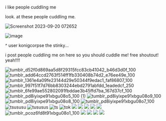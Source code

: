 i like people cuddling me

look. at these people cuddling me.

![Screenshot 2023-09-20 072652](https://github.com/betasayaka/betasayaka/assets/143943991/84e150fc-fe22-4d7f-a669-e264712b3ef4)

![image](https://github.com/betasayaka/betasayaka/assets/143943991/fe7a58f6-2480-44c3-92bc-8ef7e899d28f)

^ user konigcorpse the stinky...


i post people cuddling me on here so you should cuddle me! free shoutout! yeah!!!!

![tumblr_d52f0d869aa5d8f29315fcc83cb41042_b46d3d0f_100](https://github.com/betasayaka/betasayaka/assets/143943991/f130dd9d-0091-44e7-a86b-13ecaa665ca2)
![tumblr_add64ccd2763f514ff1fb330408b74d2_e76ee49e_100](https://github.com/betasayaka/betasayaka/assets/143943991/b1b6867d-e46d-443f-a297-da9cb7ad5af6)
![tumblr_1361e4a09fe23144d29e50344f9edac1_faf86807_100](https://github.com/betasayaka/betasayaka/assets/143943991/e768e339-ad3f-4893-824d-cbcb7a117f72)
![tumblr_997f51f7d76bb8303244ebd2791abfdd_1eadedcf_250](https://github.com/betasayaka/betasayaka/assets/143943991/9fce3f90-9c86-42bc-a103-6380b9395427)
![tumblr_6fe99ae552802091fbddae3b45ffd7ba_167d37cf_100](https://github.com/betasayaka/betasayaka/assets/143943991/ca1575aa-73a4-4cdb-81ad-fe7896a1355e)
![tumblr_pd8iyixpe91xbgu08o5_100 (1)](https://github.com/betasayaka/betasayaka/assets/143943991/5ee48fc7-03cc-4fdd-afeb-f9b2d3091c76)
![tumblr_pd8iyixpe91xbgu08o9_100](https://github.com/betasayaka/betasayaka/assets/143943991/8e09182d-ba4e-4949-9520-3d51f10bf8bb)
![tumblr_pd8iyixpe91xbgu08o8_100](https://github.com/betasayaka/betasayaka/assets/143943991/2c8cdd10-0a5c-4934-a20e-d7baf758c9f2)
![tumblr_pd8iyixpe91xbgu08o7_100](https://github.com/betasayaka/betasayaka/assets/143943991/7e7a058b-ddd5-4d3c-afb0-f915f4ec6f2c)
![tsususu](https://64.media.tumblr.com/9549ebab543164125641366c6fa2d6f4/tumblr_pd8je5UGOH1xbgu08o1_100.png)
![tususus](https://64.media.tumblr.com/d4d17888469de0c917dda493c68ca0dd/tumblr_pd8je5UGOH1xbgu08o4_100.png)
![ts](https://64.media.tumblr.com/5267e6fa468db04434418fadcd37c9e4/tumblr_pd8je5UGOH1xbgu08o2_100.png)
![tok](https://64.media.tumblr.com/3c2bca91072456dbec01f73142482d27/tumblr_pcpsyw959c1xbgu08o2_100.png)
![](https://64.media.tumblr.com/75416a7a176f68c749dc95135737de29/tumblr_pcpsyw959c1xbgu08o5_100.png)
![](https://64.media.tumblr.com/3b7d0293ac738e9f040147982bc859da/tumblr_pcpsyw959c1xbgu08o6_100.png)
![](https://64.media.tumblr.com/b1968e7c51004b187bbafd32abbf79b8/tumblr_pcprto2sBk1xbgu08o4_250.gifv)
![](https://64.media.tumblr.com/5765eb1f9fdb4804bd9567c18ed6a70c/tumblr_pcp1o9b5MA1xbgu08o1_100.png)
![](https://64.media.tumblr.com/2d770b235e591101d3712d32f96c0aef/tumblr)
![tumblr_pcoz6fd8t91xbgu08o1_100](https://github.com/betasayaka/betasayaka/assets/143943991/4b678f7b-a86d-4dbb-9a54-fd90d6374d85)
![](https://64.media.tumblr.com/2a7e9d831e0a255273314f1e307b7dec/tumblr_pcp0yuFbCM1xbgu08o5_100.png)
![](https://64.media.tumblr.com/da8e908ba0ae36e8a270f9a0e03bbd88/tumblr_pcoz6fd8t91xbgu08o4_100.png)
![](https://64.media.tumblr.com/35f65dadbb0b30673f1818973b8e94ca/tumblr_pcoz6fd8t91xbgu08o8_100.gifv)
![](https://64.media.tumblr.com/49a70790ac57ab5d6d93b04981e02634/tumblr_pcoxdrBR3G1xbgu08o3_100.png)
